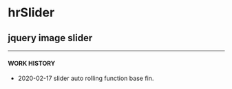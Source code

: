 # hrSlider
## jquery image slider
***
#### WORK HISTORY
- 2020-02-17 slider auto rolling function base fin.
